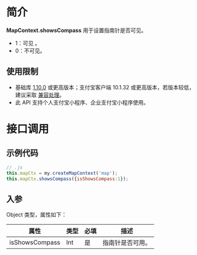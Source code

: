 
# 简介
**MapContext.showsCompass** 用于设置指南针是否可见。

- 1：可见 。
- 0：不可见。

## 使用限制

- 基础库 [1.10.0](https://opendocs.alipay.com/mini/framework/lib) 或更高版本；支付宝客户端 10.1.32 或更高版本，若版本较低，建议采取 [兼容处理](/mini/framework/compatibility)。
- 此 API 支持个人支付宝小程序、企业支付宝小程序使用。

# 接口调用

## 示例代码
```javascript
// .js
this.mapCtx = my.createMapContext('map');
this.mapCtx.showsCompass({isShowsCompass:1});
```

## 入参
Object 类型，属性如下：

| **属性** | **类型** | **必填** | **描述** |
| --- | --- | --- | --- |
| isShowsCompass | Int | 是 | 指南针是否可用。 |

